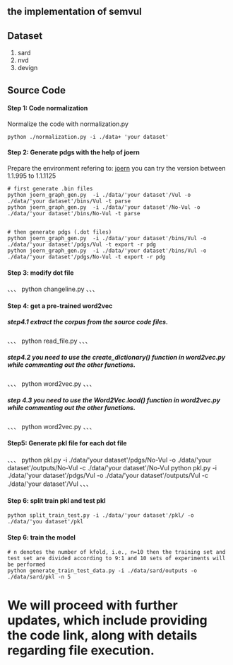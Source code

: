 ## the implementation of semvul



## Dataset
1. sard
2. nvd
3. devign

## Source Code

#### Step 1: Code normalization
Normalize the code with normalization.py 
```
python ./normalization.py -i ./data+ 'your dataset'
```
#### Step 2: Generate pdgs with the help of joern
Prepare the environment refering to: [joern](https://github.com/joernio/joern) you can try the version between 1.1.995 to 1.1.1125
```
# first generate .bin files
python joern_graph_gen.py  -i ./data/'your dataset'/Vul -o ./data/'your dataset'/bins/Vul -t parse
python joern_graph_gen.py  -i ./data/'your dataset'/No-Vul -o ./data/'your dataset'/bins/No-Vul -t parse


# then generate pdgs (.dot files)
python joern_graph_gen.py  -i ./data/'your dataset'/bins/Vul -o ./data/'your dataset'/pdgs/Vul -t export -r pdg
python joern_graph_gen.py  -i ./data/'your dataset'/bins/Vul -o ./data/'your dataset'/pdgs/No-Vul -t export -r pdg
```

#### Step 3: modify dot file
、、、
python changeline.py 
、、、

#### Step 4: get a pre-trained word2vec
##### step4.1 extract the corpus from the source code files.
、、、
python read_file.py
、、、
##### step4.2 you need to use the create_dictionary() function in word2vec.py while commenting out the other functions.
、、、
python word2vec.py
、、、

##### step 4.3 you need to use the  Word2Vec.load() function in word2vec.py while commenting out the other functions.
、、、
python word2vec.py
、、、

#### Step5: Generate pkl file for each dot file
、、、
python pkl.py -i ./data/'your dataset'/pdgs/No-Vul -o ./data/'your dataset'/outputs/No-Vul -c ./data/'your dataset'/No-Vul
python pkl.py -i ./data/'your dataset'/pdgs/Vul -o ./data/'your dataset'/outputs/Vul -c ./data/'your dataset'/Vul
、、、

#### Step 6: split train pkl and test pkl
```
python split_train_test.py -i ./data/'your dataset'/pkl/ -o ./data/'you dataset'/pkl
```
#### Step 6: train the model
```
# n denotes the number of kfold, i.e., n=10 then the training set and test set are divided according to 9:1 and 10 sets of experiments will be performed
python generate_train_test_data.py -i ./data/sard/outputs -o ./data/sard/pkl -n 5
```

# We will proceed with further updates, which include providing the code link, along with details regarding file execution.
